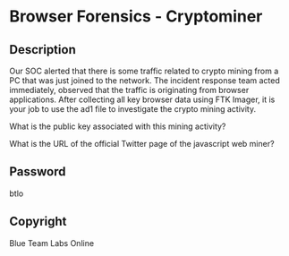 # Browser Forensics - Cryptominer

## Description
Our SOC alerted that there is some traffic related to crypto mining from a PC that was just joined to the network. The incident response team acted immediately, observed that the traffic is originating from browser applications. After collecting all key browser data using FTK Imager, it is your job to use the ad1 file to investigate the crypto mining activity. 

What is the public key associated with this mining activity?

What is the URL of the official Twitter page of the javascript web miner?


## Password
btlo


## Copyright
Blue Team Labs Online